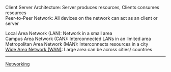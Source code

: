 Client Server Architecture: Server produces resources, Clients consumes resources  
Peer-to-Peer Network: All devices on the network can act as an client or server

Local Area Network (LAN): Network in a small area  
Campus Area Network (CAN): Interconnected LANs in an limited area  
Metropolitan Area Network (MAN): Interconnects resources in a city  
[Wide Area Network (WAN)](../WAN%20%28Wide%20Area%20Network%29/Wide%20Area%20Network%20%28WAN%29.md): Large area can be across cities/ countries

---

[Networking](../Networking.md)
